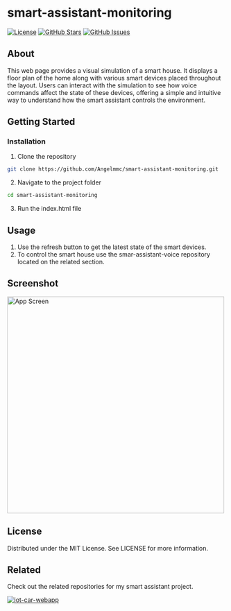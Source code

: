 # smart-assistant-monitoring

[![License](https://img.shields.io/badge/license-MIT-blue.svg)](LICENSE)
[![GitHub Stars](https://img.shields.io/github/stars/Angelmmc/smart-assistant-monitoring.svg)](https://github.com/Angelmmc/smart-assistant-monitoring/stargazers)
[![GitHub Issues](https://img.shields.io/github/issues/Angelmmc/smart-assistant-monitoring.svg)](https://github.com/Angelmmc/smart-assistant-monitoring/issues)

## About 
This web page provides a visual simulation of a smart house. It displays a floor plan of the home along with various smart devices placed throughout the layout. Users can interact with the simulation to see how voice commands affect the state of these devices, offering a simple and intuitive way to understand how the smart assistant controls the environment.

##  Getting Started

###  Installation

1. Clone the repository
```bash
git clone https://github.com/Angelmmc/smart-assistant-monitoring.git
```
2. Navigate to the project folder
```bash
cd smart-assistant-monitoring
```
3. Run the index.html file
   
## Usage

1.  Use the refresh button to get the latest state of the smart devices.
2.  To control the smart house use the smar-assistant-voice repository located on the related section.

## Screenshot

<img src="https://github.com/Angelmmc/smart-assistant-monitoring/blob/main/assets/img/main_page.png" alt="App Screen" width="500"/>

## License
Distributed under the MIT License. See LICENSE for more information.

## Related

Check out the related repositories for my smart assistant project.

[![iot-car-webapp](https://img.shields.io/badge/smart_assistant-voice-e48b01?logo=github)](https://github.com/Angelmmc/smart-assistant-voice)

